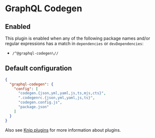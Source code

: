 # GraphQL Codegen

## Enabled

This plugin is enabled when any of the following package names and/or regular expressions has a match in `dependencies`
or `devDependencies`:

- `/^@graphql-codegen\//`

## Default configuration

```json
{
  "graphql-codegen": {
    "config": [
      "codegen.{json,yml,yaml,js,ts,mjs,cts}",
      ".codegenrc.{json,yml,yaml,js,ts}",
      "codegen.config.js",
      "package.json"
    ]
  }
}
```

Also see [Knip plugins][1] for more information about plugins.

[1]: https://github.com/webpro/knip/blob/main/README.md#plugins
